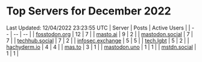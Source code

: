 # Top Servers for December 2022
Last Updated: 12/04/2022 23:23:55 UTC
| Server | Posts | Active Users |
| -- | -- | -- |
| [fosstodon.org](https://fosstodon.org/tags/PowerShell) | 12 | 7 |
| [masto.ai](https://masto.ai/tags/PowerShell) | 9 | 2 |
| [mastodon.social](https://mastodon.social/tags/PowerShell) | 7 | 7 |
| [techhub.social](https://techhub.social/tags/PowerShell) | 7 | 2 |
| [infosec.exchange](https://infosec.exchange/tags/PowerShell) | 5 | 5 |
| [tech.lgbt](https://tech.lgbt/tags/PowerShell) | 5 | 2 |
| [hachyderm.io](https://hachyderm.io/tags/PowerShell) | 4 | 4 |
| [mas.to](https://mas.to/tags/PowerShell) | 3 | 1 |
| [mastodon.uno](https://mastodon.uno/tags/PowerShell) | 1 | 1 |
| [mstdn.social](https://mstdn.social/tags/PowerShell) | 1 | 1 |
